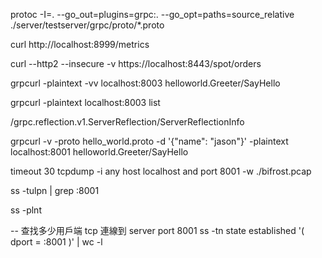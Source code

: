 protoc -I=. --go_out=plugins=grpc:. --go_opt=paths=source_relative ./server/testserver/grpc/proto/*.proto

curl http://localhost:8999/metrics

curl --http2 --insecure -v https://localhost:8443/spot/orders

grpcurl -plaintext -vv localhost:8003 helloworld.Greeter/SayHello

grpcurl -plaintext localhost:8003 list

/grpc.reflection.v1.ServerReflection/ServerReflectionInfo

grpcurl -v -proto hello_world.proto -d '{"name": "jason"}' -plaintext localhost:8001 helloworld.Greeter/SayHello

timeout 30 tcpdump -i any host localhost and port 8001 -w ./bifrost.pcap

ss -tulpn | grep :8001

ss -plnt

-- 查找多少用戶端 tcp 連線到 server port 8001
ss -tn state established '( dport = :8001 )' | wc -l
